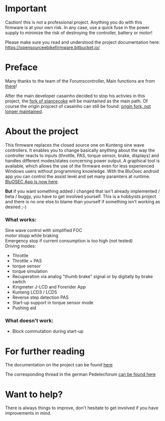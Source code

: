 # Important

Caution! this is not a professional project. Anything you do with this firmware is at your own risk. In any case, use a quick fuse in the power supply to minimize the risk of destroying the controller, battery or motor!

Please make sure you read and understood the project documentation here: https://opensourceebikefirmware.bitbucket.io/

# Preface

Many thanks to the team of the Forumscontroller, Main functions are from [there](https://github.com/jenkie/Arduino-Pedelec-Controller)!

After the main developer casainho decided to stop his activies in this project, the [fork of stancecoke](https://github.com/stancecoke/BMSBattery_S_controllers_firmware) will be maintained as the main path.
Of course the origin projcect of casainho can still be found: [origin fork, not longer maintained](https://github.com/OpenSource-EBike-firmware/BMSBattery_S_controllers_firmware).

# About the project 

This firmware replaces the closed source one on Kunteng sine wave controllers. It enables you to change basically anything about the way the controller reacts to inputs (throttle, PAS, torque sensor, brake, displays) and handles different modes/states concerning  power output.
A graphical tool is available, which allows the use of the firmware even for less experienced Windows users without programming knowledge. With the BluOsec android app you can control the assist level and set many paramters at runtime.
[BluOSEC App is now here](https://github.com/Xnyle/bluosec-apk/raw/master/BluOsec-release.apk).

**But** if you want something added / changed that isn't already implemented / beta / buggy, you have to get involved yourself. This is a hobbyists project and there is no one else to blame than yourself if something isn't working as desired ;-)



### What works:  
Sine wave control with simplified FOC  
motor stopp while braking  
Emergency stop if current consumption is too high (not tested)  
Driving modes:  
- Throttle  
- Throttle + PAS  
- torque sensor  
- torque simulation  
- Recuperation via analog "thumb brake" signal or by digitally by brake switch  
- Kingmeter J-LCD and Forerider App  
- Kunteng LCD3  / LCD5
- Reverse step detection PAS
- Start-up support in torque sensor mode  
- Pushing aid

### What doesn't work:  

- Block commutation during start-up  

# For further reading

The documentation on the project can be found [here](https://github.com/stancecoke/BMSBattery_S_controllers_firmware/wiki)  

The corresponding thread in the german Pedelecforum [can be found here](https://www.pedelecforum.de/forum/index.php?threads/custom-rom-f%C3%BCr-kunteng-s06s-kt36-controller.50061/)  


# Want to help?
There is always things to improve, don't hesitate to get involved if you have improvements in mind.
